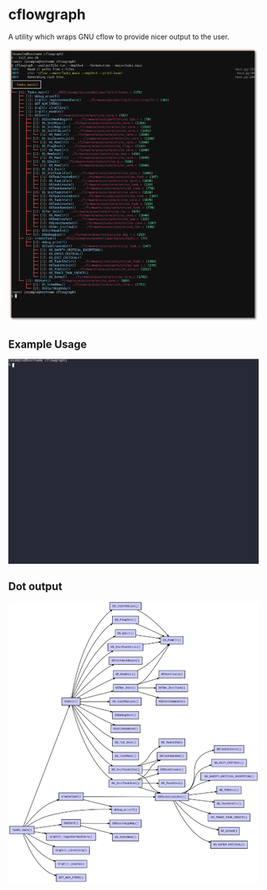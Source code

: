 # cflowgraph

A utility which wraps GNU cflow to provide nicer output to the user.

![Screenshot](img/tree.png)

## Example Usage

![Example](./img/animation.svg)

## Dot output

<p align="center">
    <img src="img/example_dot.svg">
</p>
